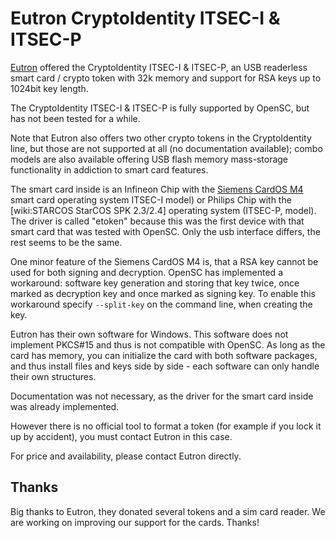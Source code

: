 # Eutron CryptoIdentity ITSEC-I & ITSEC-P

[Eutron](https://eutron.com/) offered the CryptoIdentity ITSEC-I & ITSEC-P, an USB readerless smart card / crypto token with 32k memory and support for RSA keys up to 1024bit key length.

The CryptoIdentity ITSEC-I & ITSEC-P is fully supported by OpenSC, but has not been tested for a while.

Note that Eutron also offers two other crypto tokens in the CryptoIdentity line, but those
are not supported at all (no documentation available); combo models are also available
offering USB flash memory mass-storage functionality in addiction to smart card features.

The smart card inside is an Infineon Chip with the [Siemens CardOS M4](Siemens-CardOS-M4) smart card operating system ITSEC-I model) or Philips Chip with the [wiki:STARCOS StarCOS SPK 2.3/2.4] operating system (ITSEC-P, model).
The driver is called "etoken" because this was the first device with that smart card that was tested with OpenSC. Only the usb
interface differs, the rest seems to be the same.

One minor feature of the Siemens CardOS M4 is, that a RSA key cannot be used for both signing
and decryption. OpenSC has implemented a workaround: software key generation and storing that
key twice, once marked as decryption key and once marked as signing key. To enable this workaround
specify `--split-key` on the command line, when creating the key.

Eutron has their own software for Windows. This software does not implement PKCS#15 and thus is not
compatible with OpenSC. As long as the card has memory, you can initialize the card with both software
packages, and thus install files and keys side by side - each software can only handle their own structures.

Documentation was not necessary, as the driver for the smart card inside was already implemented.

However there is no official tool to format a token (for example if you lock it up by accident), you must contact Eutron in this case.

For price and availability, please contact Eutron directly.

## Thanks

Big thanks to Eutron, they donated several tokens and a sim card reader. We are working on
improving our support for the cards. Thanks!
